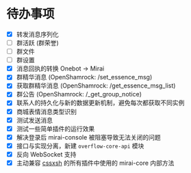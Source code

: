 # 待办事项

- [x] 转发消息序列化
- [ ] 群活跃 (群荣誉)
- [ ] 群文件
- [ ] 群设置
- [x] 消息回执的转换 Onebot -> Mirai
- [x] 群精华消息 (OpenShamrock: /set_essence_msg)
- [x] 获取群精华消息 (OpenShamrock: /get_essence_msg_list)
- [x] 群公告 (OpenShamrock: /_get_group_notice)
- [x] 联系人的持久化与新的数据更新机制，避免每次都获取不同实例
- [x] 商城表情消息类型识别
- [x] 测试发送消息
- [x] 测试一些简单插件的运行效果
- [x] 解决登录后 mirai-console 被阻塞导致无法关闭的问题
- [x] 接口与实现分离，新建 `overflow-core-api` 模块
- [x] 反向 WebSocket 支持
- [x] 主动兼容 [cssxsh](https://github.com/search?q=user%3Acssxsh+internal+language%3AKotlin&type=code&l=Kotlin) 的所有插件中使用的 mirai-core 内部方法
